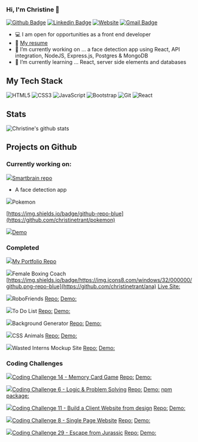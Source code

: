 ### Hi, I'm Christine 👋

[![Github Badge](https://img.shields.io/badge/-Github-%23181717?style=plastic-square&logo=github)](https://github.com/christinetrant)
[![Linkedin Badge](https://img.shields.io/badge/-LinkedIn-blue?style=plastic-square&logo=Linkedin&logoColor=white&link=https://www.linkedin.com/in/christinetrant/)](https://www.linkedin.com/in/christinetrant/)
[![Website](https://img.shields.io/website?color=0ab9e6&style=plastic-square&up_message=christinetrant.com&url=https%3A%2F%2Fchristinetrant.com)](https://christinetrant.com)
[![Gmail Badge](https://img.shields.io/badge/-gmail-c14438?style=plastic-square&logo=Gmail&logoColor=white&link=mailto:christinetrant@gmail.com)](mailto:christinetrant@gmail.com)


- 💻 I am open for opportunities as a front end developer
- 📝 [My resume](https://www.christinetrant.com/files/Christine_Trant_CV_2020.pdf)
- 🔭 I’m currently working on ... a face detection app using React, API integration, NodeJS, Express.js, Postgres & MongoDB
- 🌱 I’m currently learning ... React, server side elements and databases


## My Tech Stack
<!-- https://github.com/Ileriayo/markdown-badges -->
![HTML5](https://img.shields.io/badge/html5%20-%23E34F26.svg?&style=for-the-badge&logo=html5&logoColor=white)
![CSS3](https://img.shields.io/badge/css3%20-%231572B6.svg?&style=for-the-badge&logo=css3&logoColor=white)
![JavaScript](https://img.shields.io/badge/javascript%20-%23323330.svg?&style=for-the-badge&logo=javascript&logoColor=%23F7DF1E)
![Bootstrap](https://img.shields.io/badge/bootstrap%20-%23563D7C.svg?&style=for-the-badge&logo=bootstrap&logoColor=white)
![Git](https://img.shields.io/badge/git%20-%23F05033.svg?&style=for-the-badge&logo=git&logoColor=white)
![React](https://img.shields.io/badge/react%20-%2320232a.svg?&style=for-the-badge&logo=react&logoColor=%2361DAFB)

<!-- ![VS Code](https://img.shields.io/badge/-VSCode-%23007ACC?style=plastic-square&logo=visual-studio-code) -->
<!-- <img src="https://img.shields.io/badge/express.js%20-%23404d59.svg?&style=for-the-badge"/> -->
<!-- <img src="https://img.shields.io/badge/node.js%20-%2343853D.svg?&style=for-the-badge&logo=node.js&logoColor=white"/> -->

## Stats
![Christine's github stats](https://github-readme-stats.vercel.app/api?username=christinetrant&show_icons=true&theme=radical)

## Projects on Github
### Currently working on:
[<img src="https://img.icons8.com/ios/32/000000/brain.png"/>Smartbrain repo](https://github.com/christinetrant/smartbrain)
- A face detection app
<!-- ![React](https://img.shields.io/badge/react%20-%2320232a.svg?&style=for-the-badge&logo=react&logoColor=%2361DAFB) -->

<img src="https://img.icons8.com/ios/32/000000/open-pokeball.png"/>Pokemon

[https://img.shields.io/badge/github-repo-blue](https://github.com/christinetrant/pokemon)

[<img src="https://img.icons8.com/windows/32/000000/github.png"/>Demo](https://christinetrant.github.io/pokemon/)


### Completed 
[<img src="https://img.icons8.com/windows/32/000000/paint-palette.png"/>My Portfolio Repo](https://github.com/christinetrant/portfolio)

<img src="https://img.icons8.com/windows/32/000000/boxing.png"/>Female Boxing Coach
[https://img.shields.io/badge/https://img.icons8.com/windows/32/000000/github.png-repo-blue](https://github.com/christinetrant/ana)
[Live Site:](https://femaleboxingcoach.com/)

<img src="https://img.icons8.com/windows/32/000000/bot.png"/>RoboFriends
[Repo:](https://github.com/christinetrant/robofriends)
[Demo:](https://christinetrant.github.io/robofriends/)

<img src="https://img.icons8.com/windows/32/000000/todo-list.png"/>To Do List 
[Repo:](https://github.com/christinetrant/ToDoList)
[Demo:](https://christinetrant.github.io/ToDoList/)

<img src="https://img.icons8.com/windows/32/000000/opacity.png"/>Background Generator
[Repo:](https://github.com/christinetrant/Background-Generator)
[Demo:](https://christinetrant.github.io/Background-Generator/)

<img src="https://img.icons8.com/windows/32/000000/cat-head.png"/>CSS Animals
[Repo:](https://github.com/christinetrant/CSSAnimals)
[Demo:](https://christinetrant.github.io/CSSAnimals/)

<img src="https://img.icons8.com/windows/32/000000/light.png"/>Wasted Interns Mockup Site
[Repo:](https://github.com/christinetrant/wastedinterns)
[Demo:](https://christinetrant.github.io/wastedinterns/)

### Coding Challenges
[<img src="https://img.icons8.com/windows/32/000000/red-yellow-cards.png"/>Coding Challenge 14 - Memory Card Game](https://github.com/zero-to-mastery/coding_challenge-14)
[Repo:](https://github.com/christinetrant/z2mChallenge14-MemoryGame)
[Demo:](https://christinetrant.github.io/z2mChallenge14-MemoryGame/)

[<img src="https://img.icons8.com/windows/32/000000/more-than-2.png"/>Coding Challenge 6 - Logic & Problem Solving](https://github.com/zero-to-mastery/Coding_Challenge-6)
[Repo:](https://github.com/christinetrant/Coding_Challenge-6)
[Demo:](https://christinetrant.github.io/Coding_Challenge-6/)
[npm package:](https://www.npmjs.com/package/colorconverter-z2m)

[<img src="https://img.icons8.com/windows/32/000000/design.png"/>Coding Challenge 11 - Build a Client Website from design](https://github.com/zero-to-mastery/coding_challenge-11)
[Repo:](https://github.com/christinetrant/coding_challenge-11)
[Demo:](https://christinetrant.github.io/coding_challenge-11/)

[<img src="https://img.icons8.com/windows/32/000000/doughnut.png"/>Coding Challenge 8 - Single Page Website](https://github.com/zero-to-mastery/Coding_Challenge-8)
[Repo:](https://github.com/christinetrant/BootstrapLandingPage)
[Demo:](https://christinetrant.github.io/BootstrapLandingPage/)

[<img src="https://img.icons8.com/windows/32/000000/kawaii-dinosaur--v3.png"/>Coding Challenge 29 - Escape from Jurassic](https://github.com/zero-to-mastery/coding_challenge-29)
[Repo:](https://github.com/christinetrant/coding_challenge-29)
[Demo:](https://christinetrant.github.io/coding_challenge-29/)

<!--
**christinetrant/christinetrant** is a ✨ _special_ ✨ repository because its `README.md` (this file) appears on your GitHub profile.
-->
